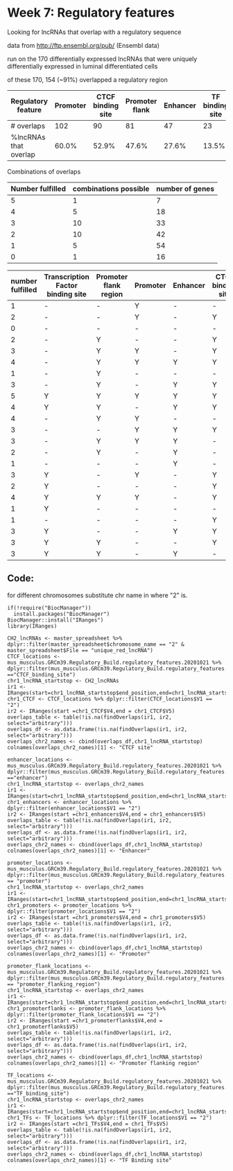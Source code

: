 # Week 7: Regulatory features

Looking for lncRNAs that overlap with a regulatory sequence

data from http://ftp.ensembl.org/pub/ (Ensembl data)

run on the 170 differentially expressed lncRNAs that were uniquely differentially expressed in luminal differentiated cells

of these 170, 154 (~91%) overlapped a regulatory region

|Regulatory feature| Promoter  |CTCF binding site|Promoter flank|Enhancer|TF binding site|
| ------------- | ------------- |------------- |------------- |------------- |------------- |
|# overlaps|102|90|81|47|23|
|%lncRNAs that overlap|60.0%|52.9%|47.6%|27.6%|13.5%|

Combinations of overlaps

| Number fulfilled | combinations possible | number of genes |
| ------------- | ------------- |------------- |
|5|1|7|
|4|5|18|
|3|10|33|
|2|10|42|
|1|5|54|
|0|1|16|

|number fulfilled |Transcription Factor binding site | Promoter flank region | Promoter | Enhancer | CTCF binding site | #genes |
| ------------- | ------------- |------------- |------------- |------------- |------------- |------------- |
|1|-|-|Y|-|-|37|
|2|-|-|Y|-|Y|21|
|0|-|-|-|-|-|16|
|2|-|Y|-|-|Y|12|
|3|-|Y|Y|-|Y|12|
|4|-|Y|Y|Y|Y|11|
|1|-|Y|-|-|-|10|
|3|-|Y|-|Y|Y|10|
|5|Y|Y|Y|Y|Y|7|
|4|Y|Y|-|Y|Y|5|
|4|-|Y|Y|-|-|2|
|3|-|-|Y|Y|Y|3|
|3|-|Y|Y|Y|-|3|
|2|-|Y|-|Y|-|3|
|1|-|-|-|Y|-|3|
|3|Y|-|Y|-|Y|2|
|2|Y|-|-|-|Y|2|
|4|Y|Y|Y|-|Y|2|
|1|Y|-|-|-|-|2|
|1|-|-|-|-|Y|2|
|3|Y|-|-|Y|Y|1|
|3|Y|Y|-|-|Y|1|
|3|Y|Y|-|Y|-|1|

## Code:

for different chromosomes substitute chr name in where "2" is. 
```
if(!require("BiocManager"))
  install.packages("BiocManager")
BiocManager::install("IRanges")
library(IRanges)

CH2_lncRNAs <- master_spreadsheet %>% dplyr::filter(master_spreadsheet$chromosome_name == "2" & master_spreadsheet$File == "unique_red_lncRNA")
CTCF_locations <- mus_musculus.GRCm39.Regulatory_Build.regulatory_features.20201021 %>% dplyr::filter(mus_musculus.GRCm39.Regulatory_Build.regulatory_features.20201021$V3 =="CTCF_binding_site")
chr1_lncRNA_startstop <- CH2_lncRNAs
ir1 <- IRanges(start=chr1_lncRNA_startstop$end_position,end=chr1_lncRNA_startstop$start_position)
chr1_CTCF <- CTCF_locations %>% dplyr::filter(CTCF_locations$V1 == "2")
ir2 <- IRanges(start =chr1_CTCF$V4,end = chr1_CTCF$V5)
overlaps_table <- table(!is.na(findOverlaps(ir1, ir2, select="arbitrary")))
overlaps_df <- as.data.frame(!is.na(findOverlaps(ir1, ir2, select="arbitrary")))
overlaps_chr2_names <- cbind(overlaps_df,chr1_lncRNA_startstop)
colnames(overlaps_chr2_names)[1] <- "CTCF site"

enhancer_locations <- mus_musculus.GRCm39.Regulatory_Build.regulatory_features.20201021 %>% dplyr::filter(mus_musculus.GRCm39.Regulatory_Build.regulatory_features.20201021$V3 =="enhancer")
chr1_lncRNA_startstop <- overlaps_chr2_names
ir1 <- IRanges(start=chr1_lncRNA_startstop$end_position,end=chr1_lncRNA_startstop$start_position)
chr1_enhancers <- enhancer_locations %>% dplyr::filter(enhancer_locations$V1 == "2")
ir2 <- IRanges(start =chr1_enhancers$V4,end = chr1_enhancers$V5)
overlaps_table <- table(!is.na(findOverlaps(ir1, ir2, select="arbitrary")))
overlaps_df <- as.data.frame(!is.na(findOverlaps(ir1, ir2, select="arbitrary")))
overlaps_chr2_names <- cbind(overlaps_df,chr1_lncRNA_startstop)
colnames(overlaps_chr2_names)[1] <- "Enhancer"

promoter_locations <- mus_musculus.GRCm39.Regulatory_Build.regulatory_features.20201021 %>% dplyr::filter(mus_musculus.GRCm39.Regulatory_Build.regulatory_features.20201021$V3 == "promoter")
chr1_lncRNA_startstop <- overlaps_chr2_names
ir1 <- IRanges(start=chr1_lncRNA_startstop$end_position,end=chr1_lncRNA_startstop$start_position)
chr1_promoters <- promoter_locations %>% dplyr::filter(promoter_locations$V1 == "2")
ir2 <- IRanges(start =chr1_promoters$V4,end = chr1_promoters$V5)
overlaps_table <- table(!is.na(findOverlaps(ir1, ir2, select="arbitrary")))
overlaps_df <- as.data.frame(!is.na(findOverlaps(ir1, ir2, select="arbitrary")))
overlaps_chr2_names <- cbind(overlaps_df,chr1_lncRNA_startstop)
colnames(overlaps_chr2_names)[1] <- "Promoter"

promoter_flank_locations <- mus_musculus.GRCm39.Regulatory_Build.regulatory_features.20201021 %>% dplyr::filter(mus_musculus.GRCm39.Regulatory_Build.regulatory_features.20201021$V3 == "promoter_flanking_region")
chr1_lncRNA_startstop <- overlaps_chr2_names
ir1 <- IRanges(start=chr1_lncRNA_startstop$end_position,end=chr1_lncRNA_startstop$start_position)
chr1_promoterflanks <- promoter_flank_locations %>% dplyr::filter(promoter_flank_locations$V1 == "2")
ir2 <- IRanges(start =chr1_promoterflanks$V4,end = chr1_promoterflanks$V5)
overlaps_table <- table(!is.na(findOverlaps(ir1, ir2, select="arbitrary")))
overlaps_df <- as.data.frame(!is.na(findOverlaps(ir1, ir2, select="arbitrary")))
overlaps_chr2_names <- cbind(overlaps_df,chr1_lncRNA_startstop)
colnames(overlaps_chr2_names)[1] <- "Promoter flanking region"

TF_locations <- mus_musculus.GRCm39.Regulatory_Build.regulatory_features.20201021 %>% dplyr::filter(mus_musculus.GRCm39.Regulatory_Build.regulatory_features.20201021$V3 =="TF_binding_site")
chr1_lncRNA_startstop <- overlaps_chr2_names
ir1 <- IRanges(start=chr1_lncRNA_startstop$end_position,end=chr1_lncRNA_startstop$start_position)
chr1_TFs <- TF_locations %>% dplyr::filter(TF_locations$V1 == "2")
ir2 <- IRanges(start =chr1_TFs$V4,end = chr1_TFs$V5)
overlaps_table <- table(!is.na(findOverlaps(ir1, ir2, select="arbitrary")))
overlaps_df <- as.data.frame(!is.na(findOverlaps(ir1, ir2, select="arbitrary")))
overlaps_chr2_names <- cbind(overlaps_df,chr1_lncRNA_startstop)
colnames(overlaps_chr2_names)[1] <- "TF Binding site"
```
